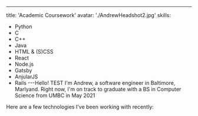 ---

title: 'Academic Coursework'
avatar: './AndrewHeadshot2.jpg'
skills:

- Python
- C
- C++
- Java
- HTML & (S)CSS
- React
- Node.js
- Gatsby
- AnjularJS
- Rails
  ---Hello! TEST I'm Andrew, a software engineer in Baltimore, Marlyand. Right now, I'm on track to graduate with a BS in Computer Science from UMBC in May 2021

Here are a few technologies I've been working with recently:
